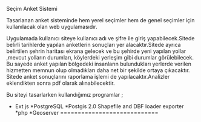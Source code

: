 Seçim Anket Sistemi

Tasarlanan anket sisteminde hem yerel seçimler hem de genel seçimler için kullanılacak olan web uygulamasıdır.

Uygulamada kullanıcı siteye kullanıcı adı ve şifre ile giriş yapabilecek.Sitede belirli tarihlerde yapılan anketlerin 
sonuçları yer alacaktır.Sitede ayrıca belirtilen şehrin haritası ekrana gelecek 
ve bu şehirde yeni yapılan yollar ,mevcut yolların durumları, köylerdeki yerleşim gibi durumlar görülebilecek.
Bu sayede anket yapılan bölgedeki insanların bulundukları yerlerde verilen hizmetten memnun olup olmadıkları daha net bir şekilde ortaya çıkacaktır.
Sitede anket sonuçlarını raporlama işlemi de yapılacaktır.Analizler eklendikten sonra pdf olarak alınabilecektir.


Bu siteyi tasarlarken kullandığımız programlar ;

* Ext js
*PostgreSQL
*Postgis 2.0 Shapefile and DBF loader exporter
*php
*Geoserver
============================
